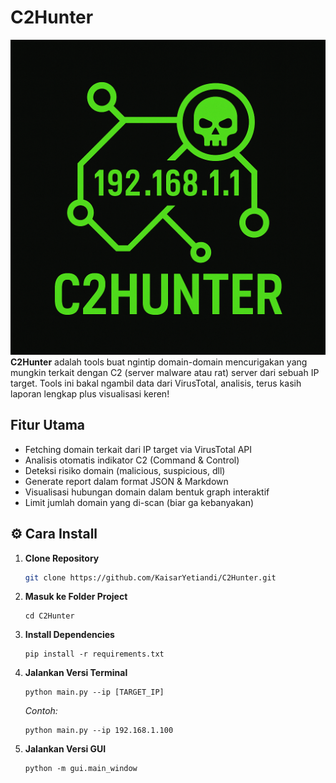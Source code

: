 # C2Hunter 
![screenshot](https://github.com/KaisarYetiandi/C2Hunter/blob/main/assests/icons/c2hunter.png)
**C2Hunter** adalah tools buat ngintip domain-domain mencurigakan yang mungkin terkait dengan C2 (server malware atau rat) server dari sebuah IP target. Tools ini bakal ngambil data dari VirusTotal, analisis, terus kasih laporan lengkap plus visualisasi keren!

## Fitur Utama

- Fetching domain terkait dari IP target via VirusTotal API  
- Analisis otomatis indikator C2 (Command & Control)  
- Deteksi risiko domain (malicious, suspicious, dll)  
- Generate report dalam format JSON & Markdown  
- Visualisasi hubungan domain dalam bentuk graph interaktif  
- Limit jumlah domain yang di-scan (biar ga kebanyakan)

## ⚙️ Cara Install

1. **Clone Repository**  
   ```bash
   git clone https://github.com/KaisarYetiandi/C2Hunter.git
   ```  

2. **Masuk ke Folder Project**  
   ```
   cd C2Hunter
   ```  

3. **Install Dependencies**  
   ```
   pip install -r requirements.txt
   ```  

4. **Jalankan Versi Terminal**  
   ```
   python main.py --ip [TARGET_IP]
   ```  
   *Contoh:*  
   ```
   python main.py --ip 192.168.1.100
   ```  

5. **Jalankan Versi GUI** 
   ```
   python -m gui.main_window
   ```  
   
